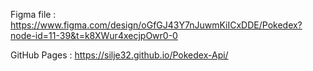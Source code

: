 Figma file :
https://www.figma.com/design/oGfGJ43Y7nJuwmKiICxDDE/Pokedex?node-id=11-39&t=k8XWur4xecjpOwr0-0

GitHub Pages :
https://silje32.github.io/Pokedex-Api/
